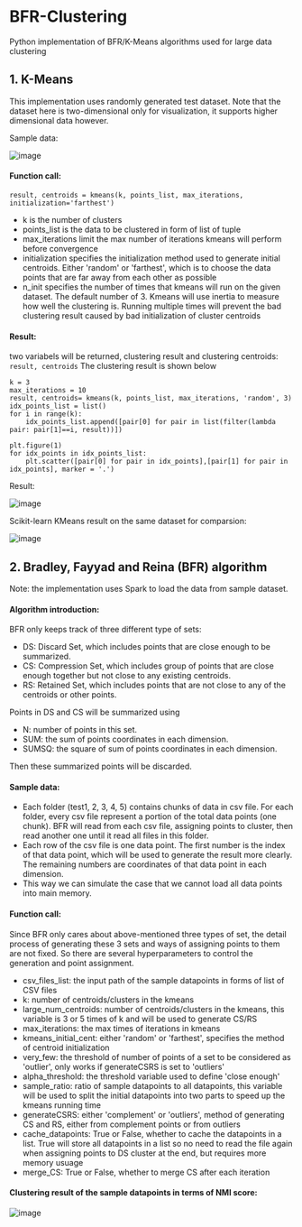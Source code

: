 # BFR-Clustering
Python implementation of BFR/K-Means algorithms used for large data clustering

## 1. K-Means
This implementation uses randomly generated test dataset.
Note that the dataset here is two-dimensional only for visualization, it supports higher dimensional data however.

Sample data:

![image](https://user-images.githubusercontent.com/25105806/115360470-7ff56900-a174-11eb-81df-42ef344b6d06.png)


#### Function call: 
`
result, centroids = kmeans(k, points_list, max_iterations, initialization='farthest')
`
* k is the number of clusters
* points_list is the data to be clustered in form of list of tuple
* max_iterations limit the max number of iterations kmeans will perform before convergence
* initialization specifies the initialization method used to generate initial centroids. Either 'random' or 'farthest', which is to choose the data points that are far away from each other as possible
* n_init specifies the number of times that kmeans will run on the given dataset. The default number of 3. Kmeans will use inertia to measure how well the clustering is. Running multiple times will prevent the bad clustering result caused by bad initialization of cluster centroids

#### Result:
two variabels will be returned, clustering result and clustering centroids: 
`
result, centroids
`
The clustering result is shown below


```
k = 3
max_iterations = 10
result, centroids= kmeans(k, points_list, max_iterations, 'random', 3)
idx_points_list = list()
for i in range(k):
    idx_points_list.append([pair[0] for pair in list(filter(lambda pair: pair[1]==i, result))])

plt.figure(1)
for idx_points in idx_points_list:
    plt.scatter([pair[0] for pair in idx_points],[pair[1] for pair in idx_points], marker = '.')
```

Result:

![image](https://user-images.githubusercontent.com/25105806/115360928-f003ef00-a174-11eb-9153-736ded71d668.png)

Scikit-learn KMeans result on the same dataset for comparsion:

![image](https://user-images.githubusercontent.com/25105806/115361066-1164db00-a175-11eb-867d-7f9cc2c22060.png)


## 2. Bradley, Fayyad and Reina (BFR) algorithm
Note: the implementation uses Spark to load the data from sample dataset.

#### Algorithm introduction:
BFR only keeps track of three different type of sets:
* DS: Discard Set, which includes points that are close enough to be summarized.
* CS: Compression Set, which includes group of points that are close enough together but not close to any existing centroids.
* RS: Retained Set, which includes points that are not close to any of the centroids or other points.

Points in DS and CS will be summarized using
* N: number of points in this set.
* SUM: the sum of points coordinates in each dimension.
* SUMSQ: the square of sum of points coordinates in each dimension.

Then these summarized points will be discarded.

#### Sample data:
* Each folder (test1, 2, 3, 4, 5) contains chunks of data in csv file. For each folder, every csv file represent a portion of the total data points (one chunk). BFR will read from each csv file, assigning points to cluster, then read another one until it read all files in this folder. 
* Each row of the csv file is one data point. The first number is the index of that data point, which will be used to generate the result more clearly. The remaining numbers are coordinates of that data point in each dimension.
* This way we can simulate the case that we cannot load all data points into main memory. 

#### Function call: 
Since BFR only cares about above-mentioned three types of set, the detail process of generating these 3 sets and ways of assigning points to them are not fixed. So there are several hyperparameters to control the generation and point assignment.

* csv_files_list: the input path of the sample datapoints in forms of list of CSV files
* k: number of centroids/clusters in the kmeans
* large_num_centroids: number of centroids/clusters in the kmeans, this variable is 3 or 5 times of k and will be used to generate CS/RS
* max_iterations: the max times of iterations in kmeans
* kmeans_initial_cent: either 'random' or 'farthest', specifies the method of centroid initialization
* very_few: the threshold of number of points of a set to be considered as 'outlier', only works if generateCSRS is set to 'outliers'
* alpha_threshold: the threshold variable used to define 'close enough'
* sample_ratio: ratio of sample datapoints to all datapoints, this variable will be used to split the initial datapoints into two parts to speed up the kmeans running time
* generateCSRS: either 'complement' or 'outliers', method of generating CS and RS, either from complement points or from outliers
* cache_datapoints: True or False, whether to cache the datapoints in a list. True will store all datapoints in a list so no need to read the file again when assigning points to DS cluster at the end, but requires more memory usuage
* merge_CS: True or False, whether to merge CS after each iteration

#### Clustering result of the sample datapoints in terms of NMI score:

![image](https://user-images.githubusercontent.com/25105806/115365343-25aad700-a179-11eb-819d-8d7da4e2992c.png)
